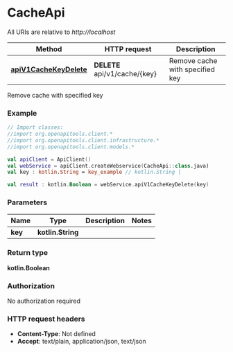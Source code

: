 # CacheApi

All URIs are relative to *http://localhost*

Method | HTTP request | Description
------------- | ------------- | -------------
[**apiV1CacheKeyDelete**](CacheApi.md#apiV1CacheKeyDelete) | **DELETE** api/v1/cache/{key} | Remove cache with specified key



Remove cache with specified key

### Example
```kotlin
// Import classes:
//import org.openapitools.client.*
//import org.openapitools.client.infrastructure.*
//import org.openapitools.client.models.*

val apiClient = ApiClient()
val webService = apiClient.createWebservice(CacheApi::class.java)
val key : kotlin.String = key_example // kotlin.String | 

val result : kotlin.Boolean = webService.apiV1CacheKeyDelete(key)
```

### Parameters

Name | Type | Description  | Notes
------------- | ------------- | ------------- | -------------
 **key** | **kotlin.String**|  |

### Return type

**kotlin.Boolean**

### Authorization

No authorization required

### HTTP request headers

 - **Content-Type**: Not defined
 - **Accept**: text/plain, application/json, text/json

